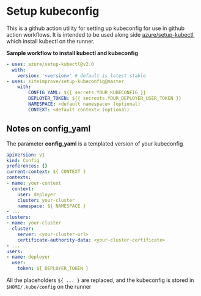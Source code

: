 # Setup kubeconfig

This is a github action utility for setting up kubeconfig for use in github action workflows. It is intended to be used along side [azure/setup-kubectl](https://github.com/Azure/setup-kubectl), which install kubectl on the runner. 

**Sample workflow to install kubectl and kubeconfig**

```yaml
- uses: azure/setup-kubectl@v2.0
  with:
    version: '<version>' # default is latest stable
- uses: siteimprove/setup-kubeconfig@master
	with: 
		CONFIG_YAML: ${{ secrets.YOUR_KUBECONFIG }}
		DEPLOYER_TOKEN: ${{ secrests.YOUR_DEPLOYER_USER_TOKEN }}
		NAMESPACE: <default namespace> (optional)
		CONTEXT: <default context> (optional)
```

## Notes on config_yaml

The parameter **config_yaml** is a templated version of your kubeconfig

```yaml
apiVersion: v1
kind: Config
preferences: {}
current-context: ${ CONTEXT }
contexts:
- name: your-context
  context:
    user: deployer
    cluster: your-cluster
    namespace: ${ NAMESPACE }
- ...
clusters:
- name: your-cluster
  cluster:
    server: <your-cluster-url>
    certificate-authority-data: <your-cluster-certificate>
- ...
users:
- name: deployer
  user:
    token: ${ DEPLOYER_TOKEN }
```

All the placeholders `${ ... }` are replaced, and the kubeconfig is stored in `$HOME/.kube/config` on the runner